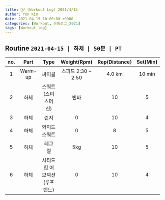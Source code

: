 ```yaml
---
title: 🏋️‍♂️ [Workout Log] 2021/4/15
author: Yon Kim
date: 2021-04-15 10:00:00 +0900
categories: [Workout, 운동로그_2021]
tags: [Workout_log]
---
```


## Routine `2021-04-15 | 하체 | 50분 | PT` ##
|no.|Part|Type|Weight(Rpm)|Rep(Distance)|Set(Min)|
|:---:|:---:|:---:|:---:|:---:|:---:|
|1|Warm-up|싸이클|스피드 2:30 ~ 2:50|4.0 km|10 min|
|2|하체|스쿼트(스미스머신)|빈바|10|5|
|3|하체|런지|0|10|4|
|4|하체|와이드 스쿼트|0|8|5|
|5|하체|레그 컬|5kg|10|5|
|6|하체|시티드 힙 어브덕션(루프밴드)|0|10|4|

